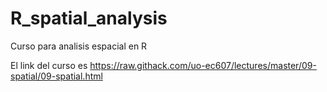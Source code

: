 # R_spatial_analysis
Curso para analisis espacial en R 


El link del curso es 
https://raw.githack.com/uo-ec607/lectures/master/09-spatial/09-spatial.html

